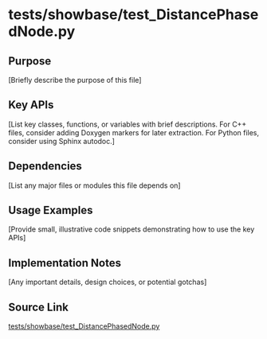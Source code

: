 # tests/showbase/test_DistancePhasedNode.py

## Purpose
[Briefly describe the purpose of this file]

## Key APIs
[List key classes, functions, or variables with brief descriptions.
For C++ files, consider adding Doxygen markers for later extraction.
For Python files, consider using Sphinx autodoc.]

## Dependencies
[List any major files or modules this file depends on]

## Usage Examples
[Provide small, illustrative code snippets demonstrating how to use the key APIs]

## Implementation Notes
[Any important details, design choices, or potential gotchas]

## Source Link
[tests/showbase/test_DistancePhasedNode.py](link_to_source_repository/tests/showbase/test_DistancePhasedNode.py)
